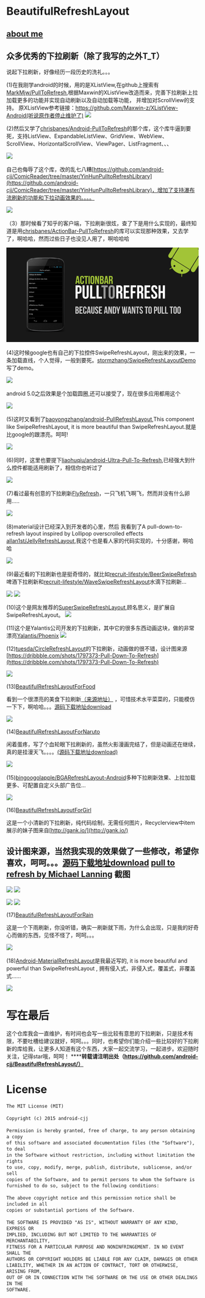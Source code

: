  BeautifulRefreshLayout
=============================================================================================================================

[about me](http://android-cjj.github.io/)
------------------------------------

众多优秀的下拉刷新（除了我写的之外T_T）
-----------------------------------------------------------------------------------------------------------------------------
说起下拉刷新，好像经历一段历史的洗礼。。。

(1)在我刚学android的时候，用的是XListView,在github上搜索有[MarkMjw/PullToRefresh](https://github.com/MarkMjw/PullToRefresh),根据Maxwin的XListView改造而来，完善下拉刷新上拉加载更多的功能并实现自动刷新以及自动加载等功能， 并增加对ScrollView的支持。 原XListView参考链接：https://github.com/Maxwin-z/XListView-Android(听说原作者停止维护了)
![](https://camo.githubusercontent.com/d5987bf40a04dc9894fb0ea814515088b8afd7d6/68747470733a2f2f7261772e6769746875622e636f6d2f4d61726b4d6a772f50756c6c546f526566726573682f6d61737465722f53637265656e73686f74732f312e706e67)

(2)然后又学了[chrisbanes/Android-PullToRefresh](https://github.com/chrisbanes/Android-PullToRefresh)的那个库，这个库牛逼到要死，支持ListView、ExpandableListView、GridView、WebView、ScrollView、HorizontalScrollView、ViewPager、ListFragment、、、

![](https://github.com/chrisbanes/Android-PullToRefresh/raw/master/header_graphic.png)

自己也侮辱了这个库，改的乱七八糟[https://github.com/android-cjj/ComicReader/tree/master/YinHunPulltoRefreshLibrary](https://github.com/android-cjj/ComicReader/tree/master/YinHunPulltoRefreshLibrary)，增加了支持瀑布流刷新的功能和下拉动画效果的。。。。

![](https://camo.githubusercontent.com/1b016544f28f6abe5775f9b8fdde4ece8c874263/687474703a2f2f7777772e61706b6275732e636f6d2f646174612f6174746163686d656e742f666f72756d2f3230313530342f31342f3039313630366570766f63636e6e38376f67387a38742e706e67)

（3）那时候看了知乎的客户端，下拉刷新很炫，查了下是用什么实现的，最终知道是用[chrisbanes/ActionBar-PullToRefresh](https://github.com/chrisbanes/ActionBar-PullToRefresh)的库可以实现那种效果，又去学了，啊哈哈，然而过些日子也没见人用了，啊哈哈哈

![](https://github.com/chrisbanes/ActionBar-PullToRefresh/raw/master/header.png)

(4)这时候google也有自己的下拉控件SwipeRefreshLayout，刚出来的效果，一条加载直线，个人觉得，一般到要死。[stormzhang/SwipeRefreshLayoutDemo](https://github.com/stormzhang/SwipeRefreshLayoutDemo)写了demo。

![](https://camo.githubusercontent.com/9c0181efd67b9b7f080a1526311eba64485539c2/687474703a2f2f73746f726d7a68616e672e6769746875622e696f2f696d6167652f5377697065526566726573684c61796f75742e676966)

android 5.0之后效果是个加载圆圈,还可以接受了，现在很多应用都用这个

![](https://camo.githubusercontent.com/736dc88d160cc23793bc8193bbbe7b9009d5501e/687474703a2f2f7777332e73696e61696d672e636e2f626d6964646c652f3564343330393737677731656c6b357237736b73756732306234306a726232392e676966)

(5)这时又看到了[baoyongzhang/android-PullRefreshLayout](https://github.com/baoyongzhang/android-PullRefreshLayout),This component like SwipeRefreshLayout, it is more beautiful than SwipeRefreshLayout.就是比google的跟漂亮。呵呵!

![](https://raw.githubusercontent.com/baoyongzhang/android-PullRefreshLayout/master/demo.gif)

(6)同时，这里也要提下[liaohuqiu/android-Ultra-Pull-To-Refresh](https://github.com/liaohuqiu/android-Ultra-Pull-To-Refresh),已经强大到什么控件都能适用刷新了，相信你也听过了

![](https://camo.githubusercontent.com/88cdf877aa0a1fb19506ecf3404447eba59e68cc/687474703a2f2f737261696e2d6769746875622e71696e6975646e2e636f6d2f756c7472612d7074722f6175746f2d726566726573682e676966)

(7)看过最有创意的下拉刷新[FlyRefresh](https://github.com/race604/FlyRefresh)，一只飞机飞啊飞，然而并没有什么卵用.....

![](https://github.com/race604/FlyRefresh/blob/master/images/flyrefresh.gif)

(8)material设计已经深入到开发者的心里，然后 我看到了A pull-down-to-refresh layout inspired by Lollipop overscrolled effects
[allan1st/JellyRefreshLayout](https://github.com/allan1st/JellyRefreshLayout),我这个也是看人家的代码实现的，十分感谢，啊哈哈

![](https://github.com/allan1st/JellyRefreshLayout/blob/master/images/preview.gif)

(9)最近看的下拉刷新也是挺奇怪的，就比如[recruit-lifestyle/BeerSwipeRefresh](https://github.com/recruit-lifestyle/BeerSwipeRefresh)啤酒下拉刷新和[recruit-lifestyle/WaveSwipeRefreshLayout](https://github.com/recruit-lifestyle/WaveSwipeRefreshLayout)水滴下拉刷新...

![](https://github.com/recruit-lifestyle/BeerSwipeRefresh/blob/master/sc/animation_beer.gif)
![](https://github.com/recruit-lifestyle/WaveSwipeRefreshLayout/blob/master/sc/animation.gif)

(10)这个是网友推荐的[SuperSwipeRefreshLayout](https://github.com/nuptboyzhb/SuperSwipeRefreshLayout),顾名思义，是扩展自SwipeRefreshLayout。
![](https://github.com/nuptboyzhb/SuperSwipeRefreshLayout/raw/master/demo.gif)

(11)这个是Yalantis公司开发的下拉刷新，其中它的很多东西动画这块，做的非常漂亮[Yalantis/Phoenix](https://github.com/Yalantis/Phoenix)
![](https://camo.githubusercontent.com/d406ac5a03a2b1fa5cf41fadc8d2408cb8709bdc/68747470733a2f2f6431337961637572716a676172612e636c6f756466726f6e742e6e65742f75736572732f3132353035362f73637265656e73686f74732f313635303331372f7265616c6573746174652d70756c6c5f312d322d332e676966)

(12)[tuesda/CircleRefreshLayout](https://github.com/tuesda/CircleRefreshLayout)的下拉刷新，动画做的很不错，设计图来源[https://dribbble.com/shots/1797373-Pull-Down-To-Refresh](https://dribbble.com/shots/1797373-Pull-Down-To-Refresh)

![](https://github.com/tuesda/CircleRefreshLayout/blob/master/gif/circlerefresh.gif)

(13)[BeautifulRefreshLayoutForFood](https://github.com/android-cjj/BeautifulRefreshLayout/tree/BeautifulRefreshForFood)

看到一个很漂亮的美食下拉刷新[（来源地址）](https://dribbble.com/shots/2096383-Pull-To-Refresh-V2?list=users&offset=1) ，可惜技术水平菜菜的，只能模仿一下下，啊哈哈。。。[源码下载地址download](https://github.com/android-cjj/BeautifulRefreshLayout/tree/BeautifulRefreshForFood)

![](http://www.apkbus.com/data/attachment/forum/201508/06/101826dztai4gnnfmgmuql.gif)

(14)[BeautifulRefreshLayoutForNaruto](https://github.com/android-cjj/BeautifulRefreshLayout/tree/BeautifulRefreshForNaruto)

闲着蛋疼，写了个血轮眼下拉刷新的，虽然火影漫画完结了，但是动画还在继续，真的是挂漫天飞。。。。[(源码下载地址download)](https://github.com/android-cjj/BeautifulRefreshLayout/tree/BeautifulRefreshForNaruto)

![](http://www.apkbus.com/data/attachment/forum/201508/21/155921wqhrrbufrj6ghhet.gif)

(15)[bingoogolapple/BGARefreshLayout-Android](https://github.com/bingoogolapple/BGARefreshLayout-Android)多种下拉刷新效果、上拉加载更多、可配置自定义头部广告位...

![](https://camo.githubusercontent.com/f609f7944250a6607e5fdec8b12b3156df569cd7/687474703a2f2f37786b39646a2e636f6d312e7a302e676c622e636c6f7564646e2e636f6d2f726566726573686c61796f75742f73637265656e73686f74732f726566726573686c61796f7574312e676966)


 (16)[BeautifulRefreshLayoutForGirl](https://github.com/android-cjj/BeautifulRefreshLayout/tree/BeautifulRefreshForGirl)

这是一个小清新的下拉刷新，纯代码绘制，无需任何图片，Recyclerview中item展示的妹子图来自[http://gank.io/](http://gank.io/)

设计图来源，当然我实现的效果做了一些修改，希望你喜欢，呵呵。。。[源码下载地址download](https://github.com/android-cjj/BeautifulRefreshLayout/tree/BeautifulRefreshForGirl)
[pull to refresh by Michael Lanning](https://dribbble.com/shots/1936194-Pull-To-Refresh)
截图
-------------------------------------------------------------------------------------------------------
![](http://www.apkbus.com/data/attachment/forum/201509/01/142628nzivid67j09kfnj6.png)
![](http://www.apkbus.com/data/attachment/forum/201509/01/142630dphjpz3m3ruyzrxy.png)

![](http://www.apkbus.com/data/attachment/forum/201509/01/142631fyqq802qmncadxjw.png)
![](http://www.apkbus.com/data/attachment/forum/201509/01/142632xzg7oz7f2j5j5o88.png)

(17)[BeautifulRefreshLayoutForRain](https://github.com/android-cjj/BeautifulRefreshLayout)

这是一个下雨刷新，你没听错，确实一刷新就下雨，为什么会出现，只是我的好奇心而做的东西，见怪不怪了，呵呵。。。

![](http://www.apkbus.com/data/attachment/forum/201509/01/140049ia4d2w588wkvnkkl.gif)

(18)[Android-MaterialRefreshLayout](https://github.com/android-cjj/Android-MaterialRefreshLayout)是我最近写的, it is more beautiful and powerful than SwipeRefreshLayout ,  拥有侵入式，非侵入式，覆盖式，非覆盖式......

![](http://www.apkbus.com/data/attachment/forum/201509/11/095859kp297mjmj2php5pm.jpg)



写在最后
=================================================================================
这个仓库我会一直维护，有时间也会写一些比较有意思的下拉刷新，只是技术有限，不要吐槽给建议就好，呵呵。。。同时，也希望你们能介绍一些比较好的下拉刷新的库给我，让更多人知道有这个东西，大家一起交流学习，一起进步。欢迎随时关注，记得star哦，呵呵！
****************************转载请注明出处（https://github.com/android-cjj/BeautifulRefreshLayout/）************************

License
=======

    The MIT License (MIT)

	Copyright (c) 2015 android-cjj

	Permission is hereby granted, free of charge, to any person obtaining a copy
	of this software and associated documentation files (the "Software"), to deal
	in the Software without restriction, including without limitation the rights
	to use, copy, modify, merge, publish, distribute, sublicense, and/or sell
	copies of the Software, and to permit persons to whom the Software is
	furnished to do so, subject to the following conditions:

	The above copyright notice and this permission notice shall be included in all
	copies or substantial portions of the Software.

	THE SOFTWARE IS PROVIDED "AS IS", WITHOUT WARRANTY OF ANY KIND, EXPRESS OR
	IMPLIED, INCLUDING BUT NOT LIMITED TO THE WARRANTIES OF MERCHANTABILITY,
	FITNESS FOR A PARTICULAR PURPOSE AND NONINFRINGEMENT. IN NO EVENT SHALL THE
	AUTHORS OR COPYRIGHT HOLDERS BE LIABLE FOR ANY CLAIM, DAMAGES OR OTHER
	LIABILITY, WHETHER IN AN ACTION OF CONTRACT, TORT OR OTHERWISE, ARISING FROM,
	OUT OF OR IN CONNECTION WITH THE SOFTWARE OR THE USE OR OTHER DEALINGS IN THE
	SOFTWARE.









